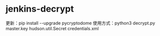 jenkins-decrypt
===============

更新：pip install --upgrade pycryptodome
使用方式：python3 decrypt.py master.key hudson.util.Secret credentials.xml
